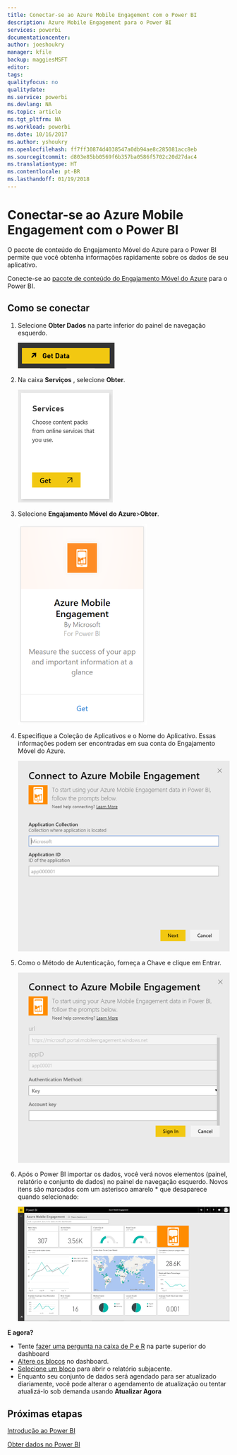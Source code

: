 ```yaml
---
title: Conectar-se ao Azure Mobile Engagement com o Power BI
description: Azure Mobile Engagement para o Power BI
services: powerbi
documentationcenter: 
author: joeshoukry
manager: kfile
backup: maggiesMSFT
editor: 
tags: 
qualityfocus: no
qualitydate: 
ms.service: powerbi
ms.devlang: NA
ms.topic: article
ms.tgt_pltfrm: NA
ms.workload: powerbi
ms.date: 10/16/2017
ms.author: yshoukry
ms.openlocfilehash: ff7ff30874d4038547a0db94ae8c285081acc8eb
ms.sourcegitcommit: d803e85bb0569f6b357ba0586f5702c20d27dac4
ms.translationtype: HT
ms.contentlocale: pt-BR
ms.lasthandoff: 01/19/2018
---
```

# <a name="connect-to-azure-mobile-engagement-with-power-bi"></a>Conectar-se ao Azure Mobile Engagement com o Power BI
O pacote de conteúdo do Engajamento Móvel do Azure para o Power BI permite que você obtenha informações rapidamente sobre os dados de seu aplicativo.

Conecte-se ao [pacote de conteúdo do Engajamento Móvel do Azure](https://app.powerbi.com/groups/me/getdata/services/azme) para o Power BI.

## <a name="how-to-connect"></a>Como se conectar
1. Selecione **Obter Dados** na parte inferior do painel de navegação esquerdo.
   
    ![](media/service-connect-to-azure-mobile/getdata.png)
2. Na caixa **Serviços** , selecione **Obter**.
   
    ![](media/service-connect-to-azure-mobile/services.png)
3. Selecione **Engajamento Móvel do Azure**\>**Obter**.
   
    ![](media/service-connect-to-azure-mobile/azme.png) 
4. Especifique a Coleção de Aplicativos e o Nome do Aplicativo. Essas informações podem ser encontradas em sua conta do Engajamento Móvel do Azure.
   
    ![](media/service-connect-to-azure-mobile/parameters.png) 
5. Como o Método de Autenticação, forneça a Chave e clique em Entrar.
   
    ![](media/service-connect-to-azure-mobile/creds.png)
6. Após o Power BI importar os dados, você verá novos elementos (painel, relatório e conjunto de dados) no painel de navegação esquerdo. Novos itens são marcados com um asterisco amarelo \* que desaparece quando selecionado:
   
    ![](media/service-connect-to-azure-mobile/dashboard.png)

 **E agora?**

* Tente [fazer uma pergunta na caixa de P e R](power-bi-q-and-a.md) na parte superior do dashboard
* [Altere os blocos](service-dashboard-edit-tile.md) no dashboard.
* [Selecione um bloco](service-dashboard-tiles.md) para abrir o relatório subjacente.
* Enquanto seu conjunto de dados será agendado para ser atualizado diariamente, você pode alterar o agendamento de atualização ou tentar atualizá-lo sob demanda usando **Atualizar Agora**

## <a name="next-steps"></a>Próximas etapas
[Introdução ao Power BI](service-get-started.md)

[Obter dados no Power BI](service-get-data.md)

